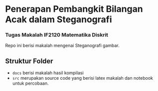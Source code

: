 # Penerapan Pembangkit Bilangan Acak dalam Steganografi

### Tugas Makalah IF2120 Matematika Diskrit

Repo ini berisi makalah mengenai Steganografi gambar.

## Struktur Folder

- `docs` berisi makalah hasil kompilasi
- `src` merupakan source code yang berisi latex makalah dan notebook untuk percobaan.

